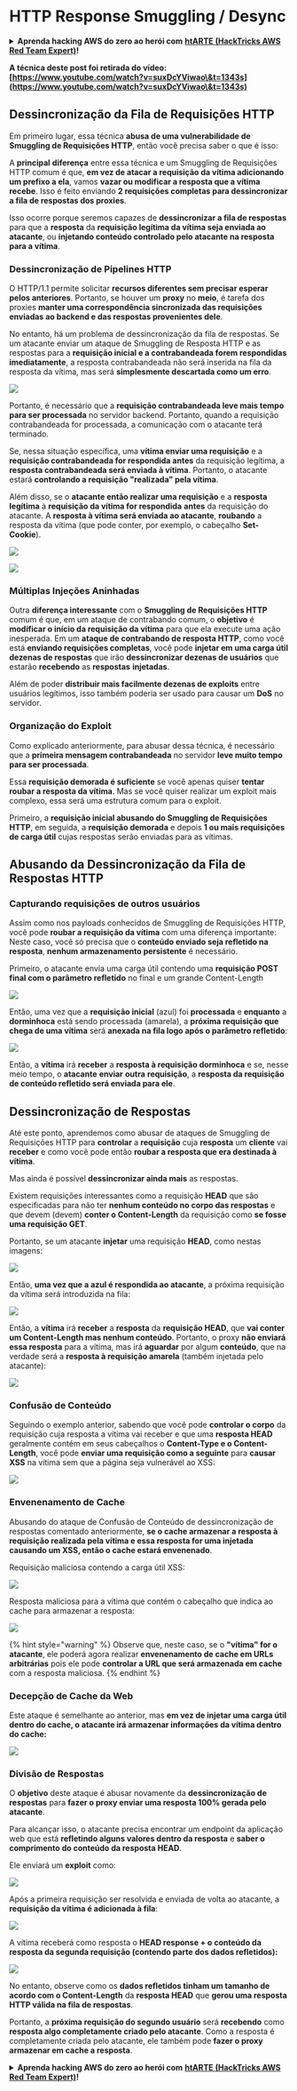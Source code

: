 # HTTP Response Smuggling / Desync

<details>

<summary><strong>Aprenda hacking AWS do zero ao herói com</strong> <a href="https://training.hacktricks.xyz/courses/arte"><strong>htARTE (HackTricks AWS Red Team Expert)</strong></a><strong>!</strong></summary>

Outras formas de apoiar o HackTricks:

* Se você quiser ver sua **empresa anunciada no HackTricks** ou **baixar o HackTricks em PDF** Confira os [**PLANOS DE ASSINATURA**](https://github.com/sponsors/carlospolop)!
* Adquira o [**swag oficial PEASS & HackTricks**](https://peass.creator-spring.com)
* Descubra [**A Família PEASS**](https://opensea.io/collection/the-peass-family), nossa coleção exclusiva de [**NFTs**](https://opensea.io/collection/the-peass-family)
* **Junte-se ao** 💬 [**grupo Discord**](https://discord.gg/hRep4RUj7f) ou ao [**grupo telegram**](https://t.me/peass) ou **siga-me** no **Twitter** 🐦 [**@carlospolopm**](https://twitter.com/carlospolopm)**.**
* **Compartilhe seus truques de hacking enviando PRs para os** [**HackTricks**](https://github.com/carlospolop/hacktricks) e [**HackTricks Cloud**](https://github.com/carlospolop/hacktricks-cloud) repositórios do github.

</details>

**A técnica deste post foi retirada do vídeo: [https://www.youtube.com/watch?v=suxDcYViwao\&t=1343s](https://www.youtube.com/watch?v=suxDcYViwao\&t=1343s)**


## Dessincronização da Fila de Requisições HTTP

Em primeiro lugar, essa técnica **abusa de uma vulnerabilidade de Smuggling de Requisições HTTP**, então você precisa saber o que é isso:

A **principal** **diferença** entre essa técnica e um Smuggling de Requisições HTTP comum é que, **em vez de atacar a requisição da vítima adicionando um prefixo a ela**, vamos **vazar ou modificar a resposta que a vítima recebe**. Isso é feito enviando **2 requisições completas para dessincronizar a fila de respostas dos proxies**.

Isso ocorre porque seremos capazes de **dessincronizar a fila de respostas** para que a **resposta** da **requisição legítima da vítima seja enviada ao atacante**, ou **injetando conteúdo controlado pelo atacante na resposta para a vítima**.

### Dessincronização de Pipelines HTTP

O HTTP/1.1 permite solicitar **recursos diferentes sem precisar esperar pelos anteriores**. Portanto, se houver um **proxy** no **meio**, é tarefa dos proxies **manter uma correspondência sincronizada das requisições enviadas ao backend e das respostas provenientes dele**.

No entanto, há um problema de dessincronização da fila de respostas. Se um atacante enviar um ataque de Smuggling de Resposta HTTP e as respostas para a **requisição inicial e a contrabandeada forem respondidas imediatamente**, a resposta contrabandeada não será inserida na fila da resposta da vítima, mas será **simplesmente descartada como um erro**.

![](<../.gitbook/assets/image (635) (1) (1) (1).png>)

Portanto, é necessário que a **requisição contrabandeada leve mais tempo para ser processada** no servidor backend. Portanto, quando a requisição contrabandeada for processada, a comunicação com o atacante terá terminado.

Se, nessa situação específica, uma **vítima enviar uma requisição** e a **requisição contrabandeada for respondida antes** da requisição legítima, a **resposta contrabandeada será enviada à vítima**. Portanto, o atacante estará **controlando a requisição "realizada" pela vítima**.

Além disso, se o **atacante então realizar uma requisição** e a **resposta legítima** à **requisição da vítima for respondida** **antes** da requisição do atacante. A **resposta à vítima será enviada ao atacante**, **roubando** a resposta da vítima (que pode conter, por exemplo, o cabeçalho **Set-Cookie**).

![](<../.gitbook/assets/image (658) (1).png>)

![](<../.gitbook/assets/image (655) (1) (1) (1).png>)

### Múltiplas Injeções Aninhadas

Outra **diferença interessante** com o **Smuggling de Requisições HTTP** comum é que, em um ataque de contrabando comum, o **objetivo** é **modificar o início da requisição da vítima** para que ela execute uma ação inesperada. Em um **ataque de contrabando de resposta HTTP**, como você está **enviando requisições completas**, você pode **injetar em uma carga útil dezenas de respostas** que irão **dessincronizar dezenas de usuários** que estarão **recebendo** as **respostas** **injetadas**.

Além de poder **distribuir mais facilmente dezenas de exploits** entre usuários legítimos, isso também poderia ser usado para causar um **DoS** no servidor.

### Organização do Exploit

Como explicado anteriormente, para abusar dessa técnica, é necessário que a **primeira mensagem contrabandeada** no servidor **leve muito tempo para ser processada**.

Essa **requisição demorada é suficiente** se você apenas quiser **tentar roubar a resposta da vítima**. Mas se você quiser realizar um exploit mais complexo, essa será uma estrutura comum para o exploit.

Primeiro, a **requisição inicial abusando do Smuggling de Requisições HTTP**, em seguida, a **requisição demorada** e depois **1 ou mais requisições de carga útil** cujas respostas serão enviadas para as vítimas.

## Abusando da Dessincronização da Fila de Respostas HTTP

### Capturando requisições de outros usuários <a href="#capturing-other-users-requests" id="capturing-other-users-requests"></a>

Assim como nos payloads conhecidos de Smuggling de Requisições HTTP, você pode **roubar a requisição da vítima** com uma diferença importante: Neste caso, você só precisa que o **conteúdo enviado seja refletido na resposta**, **nenhum armazenamento persistente** é necessário.

Primeiro, o atacante envia uma carga útil contendo uma **requisição POST final com o parâmetro refletido** no final e um grande Content-Length

![](<../.gitbook/assets/image (625).png>)

Então, uma vez que a **requisição inicial** (azul) foi **processada** e **enquanto** a **dorminhoca** está sendo processada (amarela), a **próxima requisição que chega de uma vítima** será **anexada na fila logo após o parâmetro refletido**:

![](<../.gitbook/assets/image (634) (1).png>)

Então, a **vítima** irá **receber** a **resposta à requisição dorminhoca** e se, nesse meio tempo, o **atacante** **enviar** **outra** **requisição**, a **resposta da requisição de conteúdo refletido será enviada para ele**.

## Dessincronização de Respostas

Até este ponto, aprendemos como abusar de ataques de Smuggling de Requisições HTTP para **controlar** a **requisição** cuja **resposta** um **cliente** vai **receber** e como você pode então **roubar a resposta que era destinada à vítima**.

Mas ainda é possível **dessincronizar ainda mais** as respostas.

Existem requisições interessantes como a requisição **HEAD** que são especificadas para não ter **nenhum conteúdo no corpo das respostas** e que devem (devem) **conter o Content-Length** da requisição como **se fosse uma requisição GET**.

Portanto, se um atacante **injetar** uma requisição **HEAD**, como nestas imagens:

![](<../.gitbook/assets/image (626).png>)

Então, **uma vez que a azul é respondida ao atacante**, a próxima requisição da vítima será introduzida na fila:

![](<../.gitbook/assets/image (651) (1) (1) (1) (1) (1) (1).png>)

Então, a **vítima** irá **receber** a **resposta** da **requisição HEAD**, que **vai conter um Content-Length mas nenhum conteúdo**. Portanto, o proxy **não enviará essa resposta** para a vítima, mas irá **aguardar** por algum **conteúdo**, que na verdade será a **resposta à requisição amarela** (também injetada pelo atacante):

![](<../.gitbook/assets/image (627) (1).png>)

### Confusão de Conteúdo

Seguindo o exemplo anterior, sabendo que você pode **controlar o corpo** da requisição cuja resposta a vítima vai receber e que uma **resposta HEAD** geralmente contém em seus cabeçalhos o **Content-Type e o Content-Length**, você pode **enviar uma requisição como a seguinte** para **causar XSS** na vítima sem que a página seja vulnerável ao XSS:

![](<../.gitbook/assets/image (654) (1) (1) (1).png>)

### Envenenamento de Cache

Abusando do ataque de Confusão de Conteúdo de dessincronização de respostas comentado anteriormente, **se o cache armazenar a resposta à requisição realizada pela vítima e essa resposta for uma injetada causando um XSS, então o cache estará envenenado**.

Requisição maliciosa contendo a carga útil XSS:

![](<../.gitbook/assets/image (644) (1).png>)

Resposta maliciosa para a vítima que contém o cabeçalho que indica ao cache para armazenar a resposta:

![](<../.gitbook/assets/image (629) (1).png>)

{% hint style="warning" %}
Observe que, neste caso, se o **"vítima" for o atacante**, ele poderá agora realizar **envenenamento de cache em URLs arbitrárias** pois ele pode **controlar a URL que será armazenada em cache** com a resposta maliciosa.
{% endhint %}

### Decepção de Cache da Web

Este ataque é semelhante ao anterior, mas **em vez de injetar uma carga útil dentro do cache, o atacante irá armazenar informações da vítima dentro do cache:**

![](<../.gitbook/assets/image (643) (1) (1).png>)

### Divisão de Respostas

O **objetivo** deste ataque é abusar novamente da **dessincronização de respostas** para **fazer o proxy enviar uma resposta 100% gerada pelo atacante**.

Para alcançar isso, o atacante precisa encontrar um endpoint da aplicação web que está **refletindo alguns valores dentro da resposta** e **saber o comprimento do conteúdo da resposta HEAD**.

Ele enviará um **exploit** como:

![](<../.gitbook/assets/image (649) (1) (1) (1).png>)

Após a primeira requisição ser resolvida e enviada de volta ao atacante, a **requisição da vítima é adicionada à fila**:

![](<../.gitbook/assets/image (661) (1) (1) (1).png>)

A vítima receberá como resposta o **HEAD response + o conteúdo da resposta da segunda requisição (contendo parte dos dados refletidos):**

![](<../.gitbook/assets/image (633) (1).png>)

No entanto, observe como os **dados refletidos tinham um tamanho de acordo com o Content-Length** da **resposta HEAD** que **gerou uma resposta HTTP válida na fila de respostas**.

Portanto, a **próxima requisição do segundo usuário** será **recebendo** como **resposta algo completamente criado pelo atacante**. Como a resposta é completamente criada pelo atacante, ele também pode **fazer o proxy armazenar em cache a resposta**.


<details>

<summary><strong>Aprenda hacking AWS do zero ao herói com</strong> <a href="https://training.hacktricks.xyz/courses/arte"><strong>htARTE (HackTricks AWS Red Team Expert)</strong></a><strong>!</strong></summary>

Outras formas de apoiar o HackTricks:

* Se você quiser ver sua **empresa anunciada no HackTricks** ou **baixar o HackTricks em PDF** Confira os [**PLANOS DE ASSINATURA**](https://github.com/sponsors/carlospolop)!
* Adquira o [**swag oficial PEASS & HackTricks**](https://peass.creator-spring.com)
* Descubra [**A Família PEASS**](https://opensea.io/collection/the-peass-family), nossa coleção exclusiva de [**NFTs**](https://opensea.io/collection/the-peass-family)
* **Junte-se ao** 💬 [**grupo Discord**](https://discord.gg/hRep4RUj7f) ou ao [**grupo telegram**](https://t.me/peass) ou **siga-me** no **Twitter** 🐦 [**@carlospolopm**](https://twitter.com/carlospolopm)**.**
* **Compartilhe seus truques de hacking enviando PRs para os** [**HackTricks**](https://github.com/carlospolop/hacktricks) e [**HackTricks Cloud**](https://github.com/carlospolop/hacktricks-cloud) repositórios do github.

</details>
